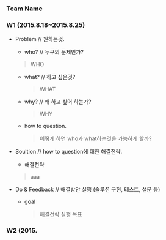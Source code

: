 ### Team Name

### W1 (2015.8.18~2015.8.25)

- Problem // 원하는것.
  - who? // 누구의 문제인가?
  > WHO

  - what? // 하고 싶은것?
    > WHAT

  - why? // 왜 하고 싶어 하는가?
    > WHY

  - how to question.
    > 어떻게 하면 who가 what하는것을 가능하게 할까?

- Soultion // how to question에 대한 해결전략.
  - 해결전략
  > aaa
- Do & Feedback // 해결방안 실행 (솔루션 구현, 테스트, 설문 등)
  - goal
    > 해결전략 실행 목표

### W2 (2015.


